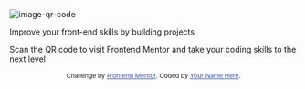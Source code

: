 <!DOCTYPE html>
<html lang="en">
<head>
  <meta charset="UTF-8">
  <meta name="viewport" content="width=device-width, initial-scale=1.0"> <!-- displays site properly based on user's device -->
  <link rel="stylesheet" href="style.css">
  <link rel="icon" type="image/png" sizes="32x32" href="./images/favicon-32x32.png">
  
  <title>Frontend Mentor | QR code component</title>

  <!-- Feel free to remove these styles or customise in your own stylesheet 👍 -->
  <style>
    .attribution { font-size: 11px; text-align: center; }
    .attribution a { color: hsl(228, 45%, 44%); }
  </style>
</head>
<body>
  <div id="principal">
  <div id="tonhao">
 <img src="https://i.ibb.co/vJtbJDw/image-qr-code.png" alt="image-qr-code" border="0">
  
  <p>Improve your front-end skills by building projects
  </p>
  

  <p class="Menor">Scan the QR code to visit Frontend Mentor and take your coding skills to the next level
 </p>
 </div></div>
  <div class="attribution">
    Challenge by <a href="https://www.frontendmentor.io?ref=challenge" target="_blank">Frontend Mentor</a>. 
    Coded by <a href="#">Your Name Here</a>.
  </div>
</body>
</html>
